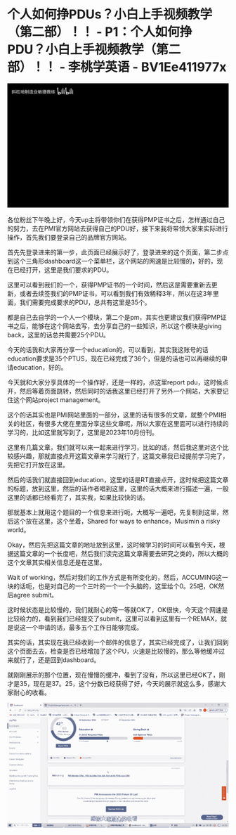 # 个人如何挣PDUs？小白上手视频教学（第二部）！！ - P1：个人如何挣PDU？小白上手视频教学（第二部）！！ - 李桃学英语 - BV1Ee411977x

![](img/b91fa43f4c74d42f0ce2820d39885a7c_0.png)

各位粉丝下午晚上好，今天up主将带领你们在获得PMP证书之后，怎样通过自己的努力，去在PMI官方网站去获得自己的PDU好，接下来我将带领大家来实际进行操作，首先我们要登录自己的品牌官方网站。

首先先登录进来的第一步，此页面已经展示好了，登录进来的这个页面，第二步点到这个三角形dashboard这一个菜单栏，这个网站的网速是比较慢的，好的，现在已经打开，这里是我们要求的PDU。

这里可以看到我们的一个，获得PMP证书的一个时间，然后这是需要重新去更新，或者去续签我们的PMP证书，可以看到我们有效稀释3年，所以在这3年里面，我们需要完成要求的PDU，总共有这里是35个。

都是自己去自学的一个人一个模块，第二个是pm，其实也更建议我们获得PMP证书之后，能够在这个网站去写，去分享自己的一些知识，所以这个模块是giving back，这里的话总共需要25个PDU。

今天的话我和大家再分享一个education的，可以看到，其实我这账号的话education要求是35个PTUS，现在已经完成了36个，但是的话也可以再继续的申请education，好的。

今天就和大家分享具体的一个操作好，还是一样的，点这里report pdu，这时候点开，然后等着页面跳转，然后同时的话我这里已经打开了另外一个网站，大家要记住这个网站project management。

这个的话其实也是PMI网站里面的一部分，这里的话有很多的文章，就整个PMI相关的社区，有很多大佬在里面分享这些文章呢，所以大家在这里面可以进行持续的学习的，比如这里就写到了，这里是2023年10月份刊。

这里有几篇文章，我们就可以来一起来进行学习，比如的话，然后我这里对这个比较感兴趣，那就直接点开这篇文章来学习就行了，这篇文章我已经提前学习完了，先把它打开放在这里。

然后的话我们就直接回到education，这里的话是RT直接点开，这时候把这篇文章的标题，放到这里，然后的话作者唱到这里，这里的话大概来进行描述一遍，一般这里的话都已经看完了，其实我，如果比较快的话。

那就基本上就用这个题目的一个信息来进行呃，大概写一遍吧，先复制到这里，然后这个放在这里，这个坐着，Shared for ways to enhance，Musimin a risky world。

Okay，然后先把这篇文章的地址放到这里，这时候学习的时间可以看到今天，根据这篇文章的一个长度吧，然后我们读完这篇文章需要去研究之类的，所以大概的这个文章其实相关信息还是在这里。

Wait of working，然后对我们的工作方式是有所变化的，然后，ACCUMING这一块的话呃，也是对自己的一个三叶的一个一个头脑的，这里给个0。25吧，OK然后agree submit。

这时候状态是比较慢的，我们就耐心的等一等就OK了，OK很快，今天这个网速是比较给力的，看到我们已经提交了submit，这里可以看到这里有一个REMAX，就是说这一个申请的话，最多五个工作日能够完成。

其实的话，其实现在我已经收到一个邮件的信息了，其实已经完成了，让我们回到这个页面去去，检查是否已经增加了这个PU，火速是比较慢的，那么等他缓冲过来就行了，还是回到dashboard。

就刚刚展示的那个位置，现在慢慢的缓冲，看到了没有，所以这里已经OK了，刚才是35，现在是37。25，这个分数已经获得了好，今天的展示就这么多，感谢大家耐心的收看。



![](img/b91fa43f4c74d42f0ce2820d39885a7c_2.png)